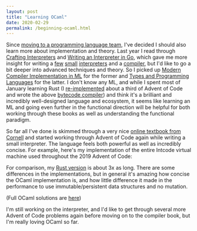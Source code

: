 ```yaml
---
layout: post
title: "Learning OCaml"
date: 2020-02-29
permalink: /beginning-ocaml.html
---
```


Since [moving to a programming language team](/pivot-2020.html), I've
decided I should also learn more about implementation and theory. Last year I
read through [Crafting Interpreters](https://www.craftinginterpreters.com/)
and [Writing an Interpreter in Go](https://interpreterbook.com/), which gave
me more insight for writing a [few](https://github.com/dhconnelly/adso-js)
[small](https://github.com/dhconnelly/yalig)
[interpreters](https://github.com/dhconnelly/lox) and a
[compiler](https://github.com/dhconnelly/crab), but I'd like to go a bit
deeper into advanced techniques and theory. So I picked up [Modern Compiler
Implementation in ML](https://www.cs.princeton.edu/~appel/modern/ml/) for the
former and [Types and Programming
Languages](https://www.cis.upenn.edu/~bcpierce/tapl/) for the latter. I
don't know any ML, and while I spent most of January learning Rust (I
[re-implemented](https://github.com/dhconnelly/advent-of-code-2019/tree/master/rs)
about a third of Advent of Code and wrote the above [bytecode
compiler](https://github.com/dhconnelly/crab)) and think it's a brilliant and
incredibly well-designed language and ecosystem, it seems like learning an ML
and going even further in the functional direction will be helpful for both
working through these books as well as understanding the functional paradigm.

So far all I've done is skimmed through a very nice [online textbook from
Cornell](https://www.cs.cornell.edu/courses/cs3110/2020sp/textbook/) and
started working through Advent of Code again while writing a small
interpreter. The language feels both powerful as well as incredibly
concise. For example, here's my implementation of the entire Intcode virtual
machine used throughout the 2019 Advent of Code:

<script
src="https://gist.github.com/dhconnelly/4c107d0190bc8df62cf4a9693944214f.js"></script>

For comparison, my [Rust
version](https://github.com/dhconnelly/advent-of-code-2019/blob/master/rs/intcode/src/lib.rs)
is about 3x as long. There are some differences in the implementations, but in
general it's amazing how concise the OCaml implementation is, and how little
difference it made in the performance to use immutable/persistent data
structures and no mutation.

(Full OCaml solutions are
[here](https://github.com/dhconnelly/advent-of-code-2019/tree/master/ocaml))

I'm still working on the interpreter, and I'd like to get through several
more Advent of Code problems again before moving on to the compiler book,
but I'm really loving OCaml so far.
